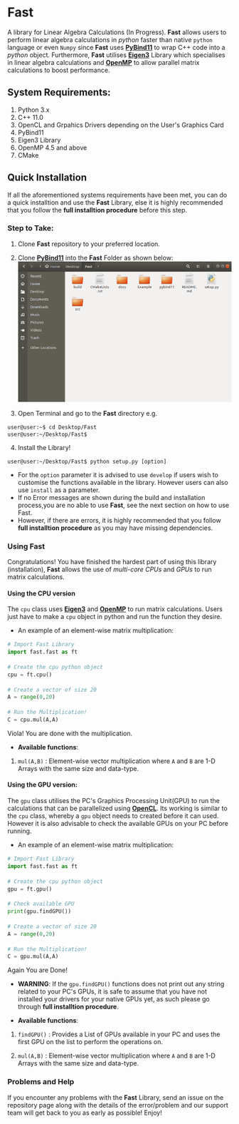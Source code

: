 # Fast
A library for Linear Algebra Calculations (In Progress). **__Fast__** allows users to perform linear algebra calculations in *python* faster than native `python` language or even `Numpy` since **__Fast__** uses [**PyBind11**](https://github.com/pybind/pybind11) to wrap C++ code into a *python* object. Furthermore, **__Fast__** utilises [**Eigen3**](http://eigen.tuxfamily.org/index.php?title=Main_Page) Library which specialises in linear algebra calculations and [**OpenMP**](https://www.openmp.org/wp-content/uploads/OpenMP-4.5-1115-CPP-web.pdf) to allow parallel matrix calculations to boost performance.

## System Requirements:
1. Python 3.x
2. C++ 11.0
3. OpenCL and Grpahics Drivers depending on the User's Graphics Card
4. PyBind11
5. Eigen3 Library
6. OpenMP 4.5 and above
7. CMake 


## Quick Installation 
If all the aforementioned systems requirements have been met, you can do a quick installtion and use the **__Fast__** Library, else it is highly recommended that you follow the **full installtion procedure** before this step. 

### Step to Take:

1.  Clone **__Fast__**  repository to your preferred location.

2.  Clone [**PyBind11**](https://github.com/pybind/pybind11) into the **__Fast__** Folder as shown below:
![alt text](docs/imgs/clonepybind.png "Where to clone Pybind11")

3.  Open Terminal and go to the **__Fast__** directory e.g.
```linux
user@user:~$ cd Desktop/Fast
user@user:~/Desktop/Fast$
```

4.  Install the Library! 
```
user@user:~/Desktop/Fast$ python setup.py [option]
```
* For the `option` parameter it is advised to use `develop` if users wish to customise the functions available in the library. However users can also use `install` as a parameter.
* If no Error messages are shown during the build and installation process,you are no able to use **__Fast__**, see the next section on how to use Fast.
* However, if there are errors, it is highly recommended that you follow **full installtion procedure** as you may have missing dependencies.


### Using __Fast__

Congratulations! You have finished the hardest part of using this library (installation), **__Fast__**  allows the use of _multi-core CPUs_ and _GPUs_ to run matrix calculations.

#### Using the CPU version
The `cpu` class uses [**Eigen3**](http://eigen.tuxfamily.org/index.php?title=Main_Page) and [**OpenMP**](https://www.openmp.org/wp-content/uploads/OpenMP-4.5-1115-CPP-web.pdf) to run matrix calculations. Users just have to make a `cpu` object in python and run the function they desire. 

* An example of an element-wise matrix multiplication:
``` python
# Import Fast Library
import fast.fast as ft

# Create the cpu python object
cpu = ft.cpu()

# Create a vector of size 20
A = range(0,20)

# Run the Multiplication!
C = cpu.mul(A,A)

```
Viola! You are done with the multiplication.

* **Available functions**:
1. `mul(A,B)` : Element-wise vector multiplication where `A` and `B` are 1-D Arrays with the same size and data-type.


#### Using the GPU version:
The `gpu` class utilises the PC's Graphics Processing Unit(GPU) to run the calculations that can be parallelized using [**OpenCL**](). Its working is similar to the `cpu` class, whereby a `gpu` object needs to created before it can used. However it is also advisable to check the available GPUs on your PC before running.

* An example of an element-wise matrix multiplication:
```python
# Import Fast Library
import fast.fast as ft

# Create the cpu python object
gpu = ft.gpu()

# Check available GPU 
print(gpu.findGPU())

# Create a vector of size 20
A = range(0,20)

# Run the Multiplication!
C = gpu.mul(A,A)

```
Again You are Done!  

* **WARNING**: If the `gpu.findGPU()` functions does not print out any string related to your PC's GPUs, it is safe to assume that you have not installed your drivers for your native GPUs yet, as such please go through **full installtion procedure**.

* **Available functions**:
1. `findGPU()` : Provides a List of GPUs available in your PC and uses the first GPU on the list to perform the operations on.

2. `mul(A,B)`  : Element-wise vector multiplication where `A` and `B` are 1-D Arrays with the same size and data-type.


### Problems and Help
If you encounter any problems with the **__Fast__** Library, send an issue on the repository page along with the details of the error/problem and our support team will get back to you as early as possible! 
Enjoy!